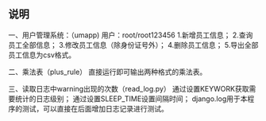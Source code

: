 ## 说明

一、用户管理系统：（umapp)
用户：root/root123456
1.新增员工信息；
2.查询员工全部信息；
3.修改员工信息（除身份证号外）；
4.删除员工信息；
5.导出全部员工信息为csv格式。

二、乘法表（plus_rule）
直接运行即可输出两种格式的乘法表。

三、读取日志中warning出现的次数（read_log.py）
通过设置KEYWORK获取需要统计的日志级别；
通过设置SLEEP_TIME设置间隔时间；
django.log用于本程序的测试，可以直接在后面增加日志记录进行测试。



